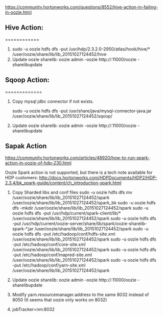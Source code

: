 https://community.hortonworks.com/questions/8552/hive-action-in-failing-in-oozie.html

## Hive Action:
============

1. sudo -u oozie hdfs dfs -put /usr/hdp/2.3.2.0-2950/atlas/hook/hive/* /user/oozie/share/lib/lib_20151027124452/hive
2. Update oozie sharelib: 
oozie admin -oozie http://<oozie-server>:11000/oozie -sharelibupdate 

## Sqoop Action:
=============

1. Copy mysql jdbc connector if not exists.

   sudo -u oozie hdfs dfs -put /usr/share/java/mysql-connector-java.jar /user/oozie/share/lib/lib_20151027124452/sqoop/
   
2. Update oozie sharelib: 
oozie admin -oozie http://<oozie-server>:11000/oozie -sharelibupdate 
   
## Sapak Action

https://community.hortonworks.com/articles/48920/how-to-run-spark-action-in-oozie-of-hdp-230.html


Oozie Spark action is not supported, but there is a tech note available for HDP customers:
http://docs.hortonworks.com/HDPDocuments/HDP2/HDP-2.3.4/bk_spark-guide/content/ch_introduction-spark.html

1. Copy Sharded libs and conf files
sudo -u oozie hdfs dfs mv /user/oozie/share/lib/lib_20151027124452/spark /user/oozie/share/lib/lib_20151027124452/spark_bk
sudo -u oozie hdfs dfs -mkdir /user/oozie/share/lib/lib_20151027124452/spark
sudo -u oozie hdfs dfs -put /usr/hdp/current/spark-client/lib/* /user/oozie/share/lib/lib_20151027124452/spark
sudo -u oozie hdfs dfs -put /usr/hdp/current/oozie-server/share/lib/spark/oozie-sharelib-spark-*.jar  /user/oozie/share/lib/lib_20151027124452/spark
sudo -u oozie hdfs dfs -put /etc/hadoop/conf/hdfs-site.xml /user/oozie/share/lib/lib_20151027124452/spark 
sudo -u oozie hdfs dfs -put /etc/hadoop/conf/core-site.xml /user/oozie/share/lib/lib_20151027124452/spark 
sudo -u oozie hdfs dfs -put /etc/hadoop/conf/mapred-site.xml /user/oozie/share/lib/lib_20151027124452/spark 
sudo -u oozie hdfs dfs -put /etc/hadoop/conf/yarn-site.xml /user/oozie/share/lib/lib_20151027124452/spark 

2. Update oozie sharelib: 
oozie admin -oozie http://<oozie-server>:11000/oozie -sharelibupdate 

3. Modify yarn.resourcemanager.address to the same 8032 instead of 8050 (It seems that oozie only works on 8032)
4. jobTracker=nm:8032









